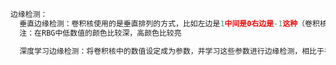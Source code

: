 ```python
边缘检测：
  垂直边缘检测：卷积核使用的是垂直排列的方式，比如左边是1中间是0右边是-1这种（卷积核是3*3大小），可以在图像中找到垂直的线（边缘）
  注：在RBG中低数值的颜色比较深，高颜色比较亮

  深度学习边缘检测：将卷积核中的数值设定成为参数，并学习这些参数进行边缘检测，相比于手工进行卷积核数值的填写更好实现边缘检测（多角度的边缘检测）
```

```python

```

```python

```
